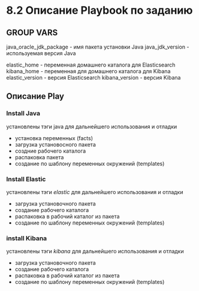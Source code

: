 # 8.2 Описание Playbook по заданию

## GROUP VARS
java_oracle_jdk_package - имя пакета установки Java
java_jdk_version - используемая версия Java

elastic_home - переменная домашнего каталога для Elasticsearch
kibana_home - переменная для домашнего каталога для Kibana
elastic_version - версия Elasticsearch
kibana_version - версия Kibana

## Описание Play 

### Install Java
 установлены тэги java для дальнейшего использования и отладки 
 - установка переменных (facts)
 - загрузка установосного пакета
 - создние рабочего каталога
 - распаковка пакета
 - создание по шаблону переменных окружений (templates)
### Install Elastic
 установлены тэги *elastic* для дальнейшего использования и отладки 
 - загрузка установочного пакета 
 - создание рабочего каталога
 - распаковка в рабочий каталог из пакета
 - создание по шаблону переменных окружений (templates)

### install Kibana
 установлены тэги *kibana* для дальнейшего использования и отладки 
 - загрузка установочного пакета 
 - создание рабочего каталога
 - распаковка в рабочий каталог из пакета
 - создание по шаблону переменных окружений (templates)
